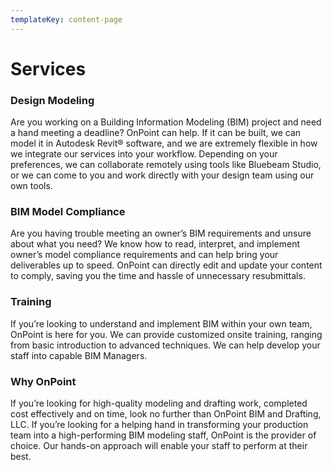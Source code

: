 ```yaml
---
templateKey: content-page
---
```

# Services

### Design Modeling

Are you working on a Building Information Modeling (BIM) project and need a hand meeting a deadline? OnPoint can help. If it can be built, we can model it in Autodesk Revit® software, and we are extremely flexible in how we integrate our services into your workflow. Depending on your preferences, we can collaborate remotely using tools like Bluebeam Studio, or we can come to you and work directly with your design team using our own tools.

### BIM Model Compliance

Are you having trouble meeting an owner’s BIM requirements and unsure about what you need? We know how to read, interpret, and implement owner’s model compliance requirements and can help bring your deliverables up to speed. OnPoint can directly edit and update your content to comply, saving you the time and hassle of unnecessary resubmittals.

### Training

If you’re looking to understand and implement BIM within your own team, OnPoint is here for you. We can provide customized onsite training, ranging from basic introduction to advanced techniques. We can help develop your staff into capable BIM Managers.

### Why OnPoint

If you’re looking for high-quality modeling and drafting work, completed cost effectively and on time, look no further than OnPoint BIM and Drafting, LLC. If you’re looking for a helping hand in transforming your production team into a high-performing BIM modeling staff, OnPoint is the provider of choice. Our hands-on approach will enable your staff to perform at their best.
